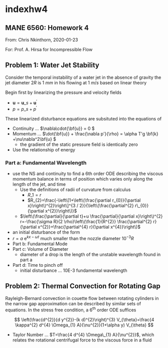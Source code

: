 # indexhw4

## MANE 6560: Homework 4

From: Chris Nkinthorn, 2020-01-23

For: Prof. A. Hirsa for Incompressible Flow

## Problem 1: Water Jet Stability

Consider the temporal instability of a water jet in the absence of gravity the jet diameter $2R$ is $1 \text{ \[mm\]}$ in his flowing at $1 \text{ \[m/s\]}$ based on linear theory

Begin first by linearizing the pressure and velocity fields

* $\mathbf{u}=\mathbf{u}\_{s}+\mathbf{u}^{\prime}$
* $p=p\_{s}+p^{\prime}$

These linearized disturbance equations are subsituted into the equations of

* Continuity ... $\nabla\cdot{\bf{u}} = 0 $
* Momentum ... $\dot{\bf{u}} + \frac{\nabla p'}{\rho} = \alpha T'g \bf{k} +\nu\nabla^2\bf{u} $
  * the gradient of the static pressure field is identically zero
* Use the relationship of energy 

### Part a: Fundamental Wavelength

* use the NS and continuity to find a 6th order ODE describing the viscous momentum balance in terms of position which varies only along the length of the jet, and time 
  * Use the definitions of radii of curvature from calculus
    * $R\_1 = r$
    * $R_{2}=\frac{-\left\[1+\left\(\frac{\partial r_{0}}{\partial x}\right\)^{2}\right\]^{3 / 2}}{\left\(\frac{\partial^{2} r\_{0}}{\partial x^{2}}\right\)}$
  * $\left\(\frac{\partial}{\partial t}+u \frac{\partial}{\partial x}\right\)^{2} r=-\frac{\sigma R}{2 \rho}\left\(\frac{1}{R^{2}} \frac{\partial^{2} r}{\partial x^{2}}+\frac{\partial^{4} r}{\partial x^{4}}\right\)$
* an initial disturbance of the form
* $r = a \text{ e}^{kx -\omega t}$ much smaller than the nozzle diameter $10^{-3}R$
* Part b: Fundamental Mode
* Part c: Volume of Diameter
  * diameter of a drop is the length of the unstable wavelength found in part a
* Part d: Time to pinch off
  * initial disturbance ... 10E-3 fundamental wavelength

## Problem 2: Thermal Convection for Rotating Gap

Rayleigh-Bernard convection in couette flow between rotating cylinders in the narrow gap approximation can be described by similar sets of equations. In the stress free condition, a $6^\text{th}$ order ODE suffices

$$
\left(\frac{d^{2}}{d y^{2}}-(k d)^{2}\right)^{3} V_{\theta}=\frac{4 \kappa^{2} d^{4} \Omega_{1} A}{\nu^{2}}(1+\alpha y) V_{\theta}
$$

* Taylor Number … $T=\frac{4 d^{4} \Omega\_{1} A}{\nu^{2}}$, which relates the rotational centrifugal force to the viscous force in a fluid 

